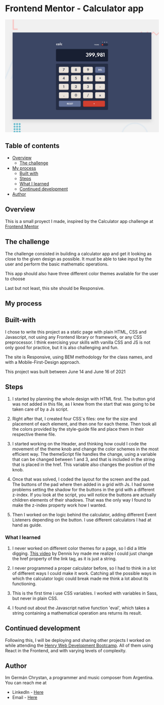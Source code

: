 # Frontend Mentor - Calculator app

![Design preview for the Calculator app coding challenge](./design/desktop-preview.jpg)

## Table of contents

- [Overview](#overview)
  - [The challenge](#the-challenge)
- [My process](#my-process)
  - [Built with](#built-with)
  - [Steps](#steps)
  - [What I learned](#what-i-learned)
  - [Continued development](#continued-development)
- [Author](#author)

## Overview 

This is a small proyect I made, inspired by the Calculator app challenge at [Frontend Mentor](https://www.frontendmentor.io) 

## The challenge

The challenge consisted in building a calculator app and get it looking as close to the given design as possible. It must be able to take input by the user and perform the basic mathematic operations.

This app should also have three different color themes available for the user to choose 

Last but not least, this site should be Responsive.

## My process

## Built-with

I chose to write this project as a static page with plain HTML, CSS and Javascript, not using any Frontend library or framework, or any CSS preprocessor. I think exercising your skills with vanilla CSS and JS is not only good for practice, but it is also challenging and fun.  

The site is Responsive, using BEM methodology for the class names, and with a Mobile-First-Design approach.

This project was built between June 14 and June 16 of 2021

## Steps

1. I started by planning the whole design with HTML first. The button grid was not added in this file, as I knew from the start that was going to be taken care of by a Js script. 

2. Right after that, I created four CSS`s files: one for the size and placement of each element, and then one for each theme. Then took all the colors provided by the style-guide file and place them in their respective theme file.

3. I started working on the Header, and thinking how could I code the movement of the theme knob and change the color schemes in the most efficient way.  The themeScript file handles the change, using a variable that can be changed between 1 and 3, and that is included in the string that is placed in the href. This variable also changes the position of the knob.

4. Once that was solved, I coded the layout for the screen and the pad. The buttons of the pad where then added in a grid with Js. I had some problems setting the shadow for the buttons in the grid with a different z-index. If you look at the script, you will notice the buttons are actually children elements of their shadows. That was the only way I found to make the z-index property work how I wanted. 

5. Then I worked on the logic behind the calculator, adding different Event Listeners depending on the button. I use different calculators I had at hand as  guide. 


### What I learned

1. I never worked on different color themes for a page, so I did a little digging. [This video](https://www.youtube.com/watch?v=dOIU773P1iw&t=299s) by Dennis Ivy made me realize I could just change the href property of the link tag, as it is just a string.

2. I never programmed a proper calculator before, so I had to think in a lot of different ways I could make it work. 
Catching all the possible ways in which the calculator logic could break made me think a lot about its functioning. 

3. This is the first time i use CSS variables. I worked with variables in Sass, but never in plain CSS.

4. I found out about the Javascript native function 'eval', which takes a string containing a mathematical operation ans returns its result.


## Continued development

Following this, I will be deploying and sharing other projects I worked on while attending the [Henry Web Development Bootcamp](http://soyhenry.com). All of them using React in the Frontend, and with varying levels of complexity.


## Author
Im Germán Chrystan, a programmer and music composer from Argentina. You can reach me at

- LinkedIn - [Here](https://www.linkedin.com/in/germ%C3%A1n-chrystan/)
- Email - [Here](mailto:germanchrystan@gmail.com)